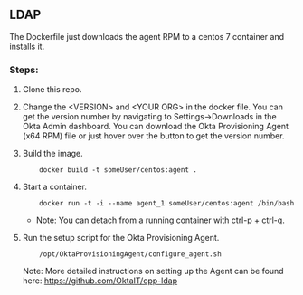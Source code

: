 ## LDAP
The Dockerfile just downloads the agent RPM to a centos 7 container and installs it. 

### Steps:
1. Clone this repo.
2. Change the \<VERSION\> and \<YOUR ORG\> in the docker file. You can get the version number by navigating to Settings->Downloads in the Okta Admin dashboard. You can download the Okta Provisioning Agent (x64 RPM) file or just hover over the button to get the version number.
3. Build the image.

	```Shell
		docker build -t someUser/centos:agent .
	```

4. Start a container.

	```Shell
		docker run -t -i --name agent_1 someUser/centos:agent /bin/bash
	```

	- Note: You can detach from a running container with ctrl-p + ctrl-q.
5. Run the setup script for the Okta Provisioning Agent.

	```Shell
		/opt/OktaProvisioningAgent/configure_agent.sh
	```

	Note: More detailed instructions on setting up the Agent can be found here: https://github.com/OktaIT/opp-ldap
